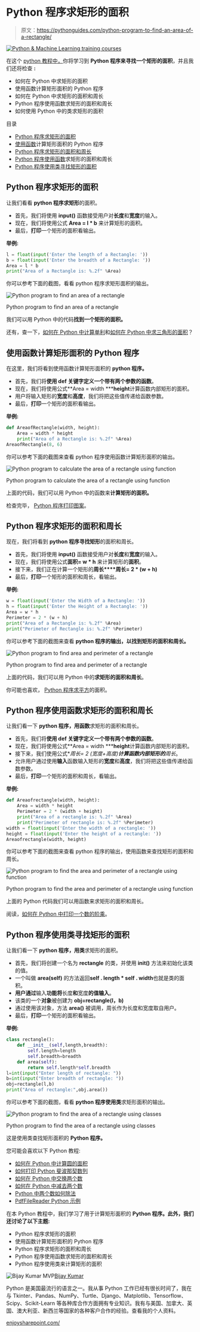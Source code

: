 # Python 程序求矩形的面积

> 原文：<https://pythonguides.com/python-program-to-find-an-area-of-a-rectangle/>

[![Python & Machine Learning training courses](img/49ec9c6da89a04c9f45bab643f8c765c.png)](https://sharepointsky.teachable.com/p/python-and-machine-learning-training-course)

在这个 [python 教程中，](https://pythonguides.com/python-hello-world-program/)你将学习到 **Python 程序来寻找一个矩形的面积**，并且我们还将检查 **:**

*   如何在 Python 中求矩形的面积
*   使用函数计算矩形面积的 Python 程序
*   如何在 Python 中求矩形的面积和周长
*   Python 程序使用函数求矩形的面积和周长
*   如何使用 Python 中的类求矩形的面积

目录

[](#)

*   [Python 程序求矩形的面积](#Python_program_to_find_an_area_of_a_rectangle "Python program to find an area of a rectangle")
*   [使用函数](#Python_program_to_calculate_area_of_a_rectangle_using_function "Python program to calculate area of a rectangle using function")计算矩形面积的 Python 程序
*   [Python 程序求矩形的面积和周长](#Python_program_to_find_area_and_perimeter_of_a_rectangle "Python program to find area and perimeter of a rectangle")
*   [Python 程序使用函数](#Python_program_to_find_the_area_and_perimeter_of_a_rectangle_using_function "Python program to find the area and perimeter of a rectangle using function")求矩形的面积和周长
*   [Python 程序使用类寻找矩形的面积](#Python_program_to_find_area_of_a_rectangle_using_classes "Python program to find area of a rectangle using classes")

## Python 程序求矩形的面积

让我们看看 **python 程序求矩形**的面积。

*   首先，我们将使用 **input()** 函数接受用户对**长度**和**宽度**的输入。
*   现在，我们将使用公式 **Area = l * b** 来计算矩形的面积。
*   最后，**打印**一个矩形的面积看输出。

**举例:**

```py
l = float(input('Enter the length of a Rectangle: '))
b = float(input('Enter the breadth of a Rectangle: '))
Area = l * b
print("Area of a Rectangle is: %.2f" %Area)
```

你可以参考下面的截图，看看 python 程序求矩形面积的输出。

![Python program to find an area of a rectangle](img/62453be99e4168fd1cff975eb3c1d498.png "Python program to find an area of a rectangle")

Python program to find an area of a rectangle

我们可以用 Python 中的代码**找到一个矩形的面积。**

还有，查一下，[如何在 Python 中计算单利](https://pythonguides.com/calculate-simple-interest-in-python/)和[如何在 Python 中求三角形的面积](https://pythonguides.com/find-area-of-a-triangle-in-python/)？

## 使用函数计算矩形面积的 Python 程序

在这里，我们将看到使用函数计算矩形面积的 **python 程序。**

*   首先，我们将**使用 def 关键字定义一个带有两个参数的函数**。
*   现在，我们将使用公式**Area = width *****height**计算函数内部矩形的面积。
*   用户将输入矩形的**宽度**和**高度**，我们将把这些值传递给函数参数。
*   最后，**打印**一个矩形的面积看输出。

**举例:**

```py
def AreaofRectangle(width, height):
    Area = width * height
    print("Area of a Rectangle is: %.2f" %Area)
AreaofRectangle(8, 6)
```

你可以参考下面的截图来查看 python 程序使用函数计算矩形面积的输出。

![Python program to calculate the area of a rectangle using function](img/02fe434f66c81cf9c70971fc16256e90.png "Python program to calculate the area of a rectangle using function")

Python program to calculate the area of a rectangle using function

上面的代码，我们可以用 Python 中的函数来**计算矩形的面积。**

检查完毕， [Python 程序打印图案](https://pythonguides.com/print-pattern-in-python/)。

## Python 程序求矩形的面积和周长

现在，我们将看到 **python 程序寻找矩形**的面积和周长。

*   首先，我们将使用 **input()** 函数接受用户对**长度**和**宽度**的输入。
*   现在，我们将使用公式**面积= w * h** 来计算矩形的**面积**。
*   接下来，我们正在计算一个矩形的**周长****周长= 2 * (w + h)**
*   最后，**打印**一个矩形的面积和周长，看输出。

**举例:**

```py
w = float(input('Enter the Width of a Rectangle: '))
h = float(input('Enter the Height of a Rectangle: '))
Area = w * h
Perimeter = 2 * (w + h)
print("Area of a Rectangle is: %.2f" %Area)
print("Perimeter of Rectangle is: %.2f" %Perimeter)
```

你可以参考下面的截图来查看 **python 程序的输出，以找到矩形的面积和周长。**

![Python program to find area and perimeter of a rectangle](img/4d3c976882e663a4fa9568129f9dfd1d.png "Python program to find area and perimeter of a rectangle")

Python program to find area and perimeter of a rectangle

上面的代码，我们可以用 Python 中的**求矩形的面积和周长**。

你可能也喜欢， [Python 程序求平方](https://pythonguides.com/python-program-to-find-the-area-of-square/)的面积。

## Python 程序使用函数求矩形的面积和周长

让我们看一下 **python 程序，用函数**求矩形的面积和周长。

*   首先，我们将**使用 def 关键字定义一个带有两个参数的函数**。
*   现在，我们将使用公式**Area = width *****height**计算函数内部矩形的面积。
*   接下来，我们使用公式**周长= 2 *(宽度+高度)**计算函数内部矩形的**周长**。
*   允许用户通过使用**输入**函数输入矩形的**宽度**和**高度**，我们将把这些值传递给函数参数。
*   最后，**打印**一个矩形的面积和周长，看输出。

**举例:**

```py
def Areaofrectangle(width, height):
    Area = width * height
    Perimeter = 2 * (width + height)
    print("Area of a rectangle is: %.2f" %Area)
    print("Perimeter of rectangle is: %.2f" %Perimeter)
width = float(input('Enter the width of a rectangle: '))
height = float(input('Enter the height of a rectangle: '))
Areaofrectangle(width, height)
```

你可以参考下面的截图来查看 python 程序的输出，使用函数来查找矩形的面积和周长。

![Python program to find the area and perimeter of a rectangle using function](img/3480e36afd148a7db2b49c040a9b95a1.png "Python program to find the area and perimeter of a rectangle using function")

Python program to find the area and perimeter of a rectangle using function

上面的 Python 代码我们可以用函数来求矩形的面积和周长。

阅读，[如何在 Python 中打印一个数的阶乘](https://pythonguides.com/factorial-of-a-number-in-python/)。

## Python 程序使用类寻找矩形的面积

让我们看一下 **python 程序，用类**求矩形的面积。

*   首先，我们将创建一个名为 **rectangle** 的类，并使用 **__init__()** 方法来初始化该类的值。
*   一个叫做 **area(self)** 的方法返回**self . length * self . width**也就是类的面积。
*   **用户通过**输入**功能将**长度**和**宽度**的值输入**。
*   该类的一个**对象**被创建为 **obj=rectangle(l，b)**
*   通过使用该对象，方法 **area()** 被调用，周长作为长度和宽度取自用户。
*   最后，**打印**一个矩形的面积看输出。

**举例:**

```py
class rectangle():
    def __init__(self,length,breadth):
        self.length=length
        self.breadth=breadth
    def area(self):
        return self.length*self.breadth
l=int(input("Enter length of rectangle: "))
b=int(input("Enter breadth of rectangle: "))
obj=rectangle(l,b)
print("Area of rectangle:",obj.area())
```

你可以参考下面的截图，看看 **python 程序使用类**求矩形面积的输出。

![Python program to find the area of a rectangle using classes](img/c4d521043e5e2911de6a2f2c8dbbfe13.png "Python program to find the area of a rectangle using classes")

Python program to find the area of a rectangle using classes

这是使用类查找矩形面积的 **Python 程序。**

您可能会喜欢以下 Python 教程:

*   [如何在 Python 中计算圆的面积](https://pythonguides.com/calculate-area-of-a-circle-in-python/)
*   [如何打印 Python 斐波那契数列](https://pythonguides.com/python-fibonacci-series/)
*   [如何在 Python 中交换两个数](https://pythonguides.com/swap-two-numbers-in-python/)
*   [如何在 Python 中减去两个数](https://pythonguides.com/subtract-two-numbers-in-python/)
*   [Python 中两个数如何除法](https://pythonguides.com/divide-two-numbers-in-python/)
*   [PdfFileReader Python 示例](https://pythonguides.com/pdffilereader-python-example/)

在本 Python 教程中，我们学习了用于计算矩形面积的 **Python 程序。此外，我们还讨论了以下主题:**

*   Python 程序求矩形的面积
*   使用函数计算矩形面积的 Python 程序
*   Python 程序求矩形的面积和周长
*   Python 程序使用函数求矩形的面积和周长
*   Python 程序使用类来计算矩形的面积

![Bijay Kumar MVP](img/9cb1c9117bcc4bbbaba71db8d37d76ef.png "Bijay Kumar MVP")[Bijay Kumar](https://pythonguides.com/author/fewlines4biju/)

Python 是美国最流行的语言之一。我从事 Python 工作已经有很长时间了，我在与 Tkinter、Pandas、NumPy、Turtle、Django、Matplotlib、Tensorflow、Scipy、Scikit-Learn 等各种库合作方面拥有专业知识。我有与美国、加拿大、英国、澳大利亚、新西兰等国家的各种客户合作的经验。查看我的个人资料。

[enjoysharepoint.com/](https://enjoysharepoint.com/)[](https://www.facebook.com/fewlines4biju "Facebook")[](https://www.linkedin.com/in/fewlines4biju/ "Linkedin")[](https://twitter.com/fewlines4biju "Twitter")